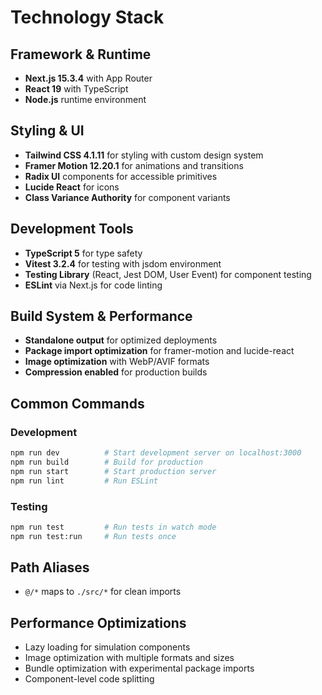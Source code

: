 # Technology Stack

## Framework & Runtime
- **Next.js 15.3.4** with App Router
- **React 19** with TypeScript
- **Node.js** runtime environment

## Styling & UI
- **Tailwind CSS 4.1.11** for styling with custom design system
- **Framer Motion 12.20.1** for animations and transitions
- **Radix UI** components for accessible primitives
- **Lucide React** for icons
- **Class Variance Authority** for component variants

## Development Tools
- **TypeScript 5** for type safety
- **Vitest 3.2.4** for testing with jsdom environment
- **Testing Library** (React, Jest DOM, User Event) for component testing
- **ESLint** via Next.js for code linting

## Build System & Performance
- **Standalone output** for optimized deployments
- **Package import optimization** for framer-motion and lucide-react
- **Image optimization** with WebP/AVIF formats
- **Compression enabled** for production builds

## Common Commands

### Development
```bash
npm run dev          # Start development server on localhost:3000
npm run build        # Build for production
npm run start        # Start production server
npm run lint         # Run ESLint
```

### Testing
```bash
npm run test         # Run tests in watch mode
npm run test:run     # Run tests once
```

## Path Aliases
- `@/*` maps to `./src/*` for clean imports

## Performance Optimizations
- Lazy loading for simulation components
- Image optimization with multiple formats and sizes
- Bundle optimization with experimental package imports
- Component-level code splitting